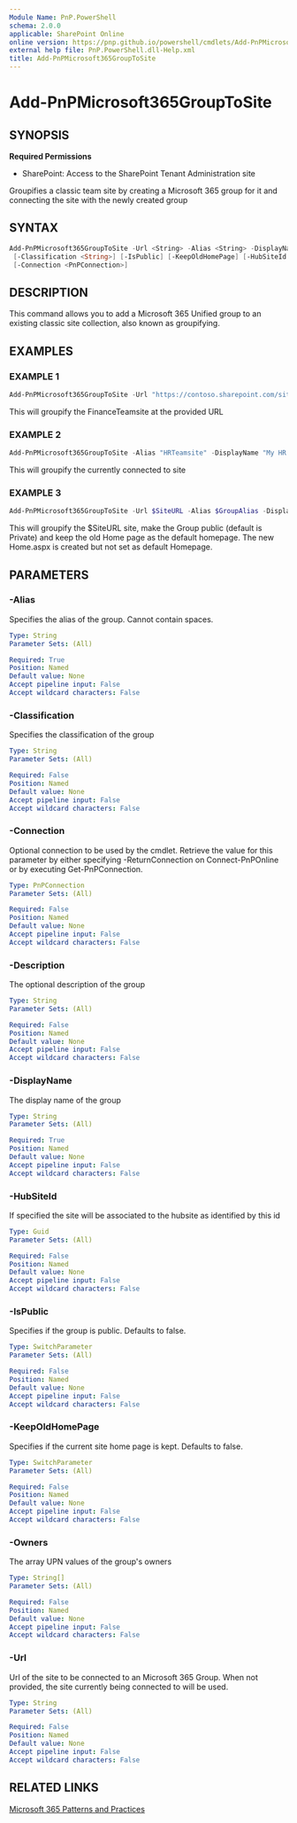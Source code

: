 ```yaml
---
Module Name: PnP.PowerShell
schema: 2.0.0
applicable: SharePoint Online
online version: https://pnp.github.io/powershell/cmdlets/Add-PnPMicrosoft365GroupToSite.html
external help file: PnP.PowerShell.dll-Help.xml
title: Add-PnPMicrosoft365GroupToSite
---
```

  
# Add-PnPMicrosoft365GroupToSite

## SYNOPSIS

**Required Permissions**

* SharePoint: Access to the SharePoint Tenant Administration site

Groupifies a classic team site by creating a Microsoft 365 group for it and connecting the site with the newly created group

## SYNTAX

```powershell
Add-PnPMicrosoft365GroupToSite -Url <String> -Alias <String> -DisplayName <String> [-Description <String>]
 [-Classification <String>] [-IsPublic] [-KeepOldHomePage] [-HubSiteId <Guid>] [-Owners <String[]>]
 [-Connection <PnPConnection>] 
```

## DESCRIPTION
This command allows you to add a Microsoft 365 Unified group to an existing classic site collection, also known as groupifying.

## EXAMPLES

### EXAMPLE 1
```powershell
Add-PnPMicrosoft365GroupToSite -Url "https://contoso.sharepoint.com/sites/FinanceTeamsite" -Alias "FinanceTeamsite" -DisplayName "My finance team site group"
```

This will groupify the FinanceTeamsite at the provided URL

### EXAMPLE 2
```powershell
Add-PnPMicrosoft365GroupToSite -Alias "HRTeamsite" -DisplayName "My HR team site group"
```

This will groupify the currently connected to site

### EXAMPLE 3
```powershell
Add-PnPMicrosoft365GroupToSite -Url $SiteURL -Alias $GroupAlias -DisplayName $GroupName -IsPublic -KeepOldHomePage
```
This will groupify the $SiteURL site, make the Group public (default is Private) and keep the old Home page as the default homepage. The new Home.aspx is created but not set as default Homepage.

## PARAMETERS

### -Alias
Specifies the alias of the group. Cannot contain spaces.

```yaml
Type: String
Parameter Sets: (All)

Required: True
Position: Named
Default value: None
Accept pipeline input: False
Accept wildcard characters: False
```

### -Classification
Specifies the classification of the group

```yaml
Type: String
Parameter Sets: (All)

Required: False
Position: Named
Default value: None
Accept pipeline input: False
Accept wildcard characters: False
```

### -Connection
Optional connection to be used by the cmdlet. Retrieve the value for this parameter by either specifying -ReturnConnection on Connect-PnPOnline or by executing Get-PnPConnection.

```yaml
Type: PnPConnection
Parameter Sets: (All)

Required: False
Position: Named
Default value: None
Accept pipeline input: False
Accept wildcard characters: False
```

### -Description
The optional description of the group

```yaml
Type: String
Parameter Sets: (All)

Required: False
Position: Named
Default value: None
Accept pipeline input: False
Accept wildcard characters: False
```

### -DisplayName
The display name of the group

```yaml
Type: String
Parameter Sets: (All)

Required: True
Position: Named
Default value: None
Accept pipeline input: False
Accept wildcard characters: False
```

### -HubSiteId
If specified the site will be associated to the hubsite as identified by this id

```yaml
Type: Guid
Parameter Sets: (All)

Required: False
Position: Named
Default value: None
Accept pipeline input: False
Accept wildcard characters: False
```

### -IsPublic
Specifies if the group is public. Defaults to false.

```yaml
Type: SwitchParameter
Parameter Sets: (All)

Required: False
Position: Named
Default value: None
Accept pipeline input: False
Accept wildcard characters: False
```

### -KeepOldHomePage
Specifies if the current site home page is kept. Defaults to false.

```yaml
Type: SwitchParameter
Parameter Sets: (All)

Required: False
Position: Named
Default value: None
Accept pipeline input: False
Accept wildcard characters: False
```

### -Owners
The array UPN values of the group's owners

```yaml
Type: String[]
Parameter Sets: (All)

Required: False
Position: Named
Default value: None
Accept pipeline input: False
Accept wildcard characters: False
```

### -Url
Url of the site to be connected to an Microsoft 365 Group. When not provided, the site currently being connected to will be used.

```yaml
Type: String
Parameter Sets: (All)

Required: False
Position: Named
Default value: None
Accept pipeline input: False
Accept wildcard characters: False
```

## RELATED LINKS

[Microsoft 365 Patterns and Practices](https://aka.ms/m365pnp)